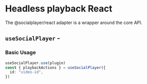 <script setup>
import BundleSize from '../../components/BundleSize.vue'
</script>

# Headless playback React

The @socialplayer/react adapter is a wrapper around the core API.

## `useSocialPlayer` - <BundleSize func="useSocialPlayer" pkg="@socialplayer/react" />

### Basic Usage

```ts
useSocialPlayer.use(plugin)
const { playbackActions } = useSocialPlayer({
  id: "video-id",
})
```
